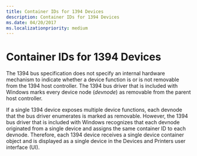 ```yaml
---
title: Container IDs for 1394 Devices
description: Container IDs for 1394 Devices
ms.date: 04/20/2017
ms.localizationpriority: medium
---
```


# Container IDs for 1394 Devices


The 1394 bus specification does not specify an internal hardware mechanism to indicate whether a device function is or is not removable from the 1394 host controller. The 1394 bus driver that is included with Windows marks every device node (*devnode*) as removable from the parent host controller.

If a single 1394 device exposes multiple device functions, each devnode that the bus driver enumerates is marked as removable. However, the 1394 bus driver that is included with Windows recognizes that each devnode originated from a single device and assigns the same container ID to each devnode. Therefore, each 1394 device receives a single device container object and is displayed as a single device in the Devices and Printers user interface (UI).

 

 





